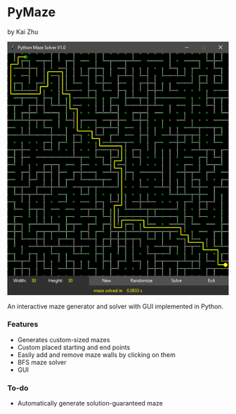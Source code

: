 # PyMaze #
by Kai Zhu

![picture](scr.png)

An interactive maze generator and solver with GUI implemented in Python.

### Features ###

* Generates custom-sized mazes
* Custom placed starting and end points
* Easily add and remove maze walls by clicking on them
* BFS maze solver
* GUI

### To-do ###

* Automatically generate solution-guaranteed maze

